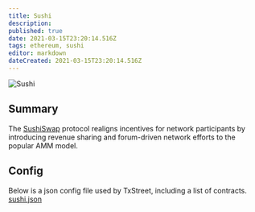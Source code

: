 ```yaml
---
title: Sushi
description: 
published: true
date: 2021-03-15T23:20:14.516Z
tags: ethereum, sushi
editor: markdown
dateCreated: 2021-03-15T23:20:14.516Z
---
```


![Sushi](https://txstreet.com/static/img/singles/house_logos/sushi.png)

## Summary

The <a href="https://sushi.com/" target="_blank">SushiSwap</a> protocol realigns incentives for network participants by introducing revenue sharing and forum-driven network efforts to the popular AMM model.

## Config

Below is a json config file used by TxStreet, including a list of contracts.
[sushi.json](/ethereum/houses/sushi.json)